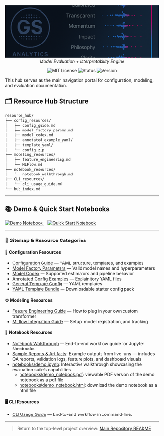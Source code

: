 <p align="center">
  <img src="../repo_files/dark_logo_banner.png" width="1000"/>
  <br>
  <em>Model Evaluation + Interpretability Engine</em>
</p>
<p align="center">
  <img alt="MIT License" src="https://img.shields.io/badge/license-MIT-blue">
  <img alt="Status" src="https://img.shields.io/badge/status-beta-yellow">
  <img alt="Version" src="https://img.shields.io/badge/version-v0.1.0-blueviolet">
</p>

This hub serves as the main navigation portal for configuration, modeling, and evaluation documentation.

## 🗂️ Resource Hub Structure

```
resource_hub/
├── config_resources/
│   ├── config_guide.md
│   ├── model_factory_params.md
│   ├── model_codex.md
│   ├── annotated_example_yaml/
│   ├── template_yaml/
│   └── config.zip
├── modeling_resources/
│   ├── feature_engineering.md
│   └── MLFlow.md
├── notebook_resources/
│   └── notebook_walkthrough.md
├── CLI_resources/
│   └── cli_usage_guide.md
└── hub_index.md

```

---

## 📚 Demo & Quick Start Notebooks

<p align="left">
  <a href="../notebooks/demo.ipynb">
    <img alt="Demo Notebook" src="https://img.shields.io/badge/Demo%20Notebook-blue?style=for-the-badge&logo=jupyter" />
  </a>
  &nbsp;&nbsp;
  <a href="../notebooks/quick_start.ipynb">
    <img alt="Quick Start Notebook" src="https://img.shields.io/badge/Quick--Start%20Notebook-green?style=for-the-badge&logo=python" />
  </a>
</p>

___

### 🔗 Sitemap & Resource Categories

#### 🧩 Configuration Resources
- [Configuration Guide](config_resources/config_guide.md) — YAML structure, templates, and examples
- [Model Factory Parameters](config_resources/model_factory_params.md) — Valid model names and hyperparameters
- [Model Codex](config_resources/model_codex.md) — Supported estimators and pipeline behavior
- [Annotated Config Examples](config_resources/annotated_example_yaml) — Explainitory YAML files
- [General Template Config](config_resources/template_yaml) — YAML templates
- [YAML Template Bundle](config_resources/config.zip) — Downloadable starter config pack

#### ⚙️ Modeling Resources
- [Feature Engineering Guide](modeling_resources/feature_engineering.md) — How to plug in your own custom transformer
- [MLflow Integration Guide](modeling_resources/MLFlow.md) — Setup, model registration, and tracking

#### 📓 Notebook Resources
- [Notebook Walkthrough](notebook_resources/notebook_walkthrough.md) — End-to-end workflow guide for Jupyter Notebooks
- [Sample Reports & Artifacts](../exports/sample/): Example outputs from live runs — includes QA reports, validation logs, feature plots, and dashboard visuals
- [notebooks/demo.ipynb](../notebooks/demo.ipynb): Interactive walkthrough showcasing the evaluation suite’s capabilities
  - [notebooks/demo_notebook.pdf](../notebooks/demo_notebook.pdf): viewable PDF version of the demo notebook as a pdf file
  - [notebooks/demo_notebook.html](../notebooks/demo_notebook.html): download the demo notebook as a html file


#### 🖥️ CLI Resources
- [CLI Usage Guide](CLI_resources/cli_usage_guide.md) — End-to-end workflow in command-line.

---

> Return to the top-level project overview: [Main Repository README](../README.md)